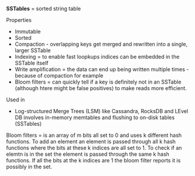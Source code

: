 **SSTables** = sorted string table

Properties
* Immutable
* Sorted
* Compaction - overlapping keys get merged and rewritten into a single, larger SSTable
* Indexing = to enable fast loopkups indices can be embedded in the SSTable itself
* Write amplification = the data can end up being written multiple times - because of compaction for example
* Bloom filters = can quickly tell if a key is definitely not in an SSTable (although htere might be false positives) to make reads more efficient.

Used in
* Log-structured Merge Trees (LSM) like Cassandra, RocksDB and LEvel DB involves in-memory memtables and flushing to on-disk tables (SSTables)

Bloom filters = is an array of m bits all set to 0 and uses k different hash functions. To add an element an element is passed through all k hash functions where the bits at these k indices are all set to 1. To check if an elemtn is in the set the element is passed through the same k hash functions. If all the bits at the k indices are 1 the bloom filter reports it is possibly in the set. 